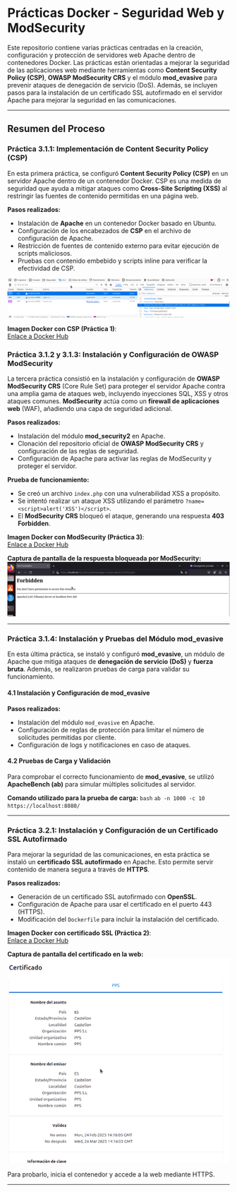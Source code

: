 # Prácticas Docker - Seguridad Web y ModSecurity

Este repositorio contiene varias prácticas centradas en la creación, configuración y protección de servidores web Apache dentro de contenedores Docker. Las prácticas están orientadas a mejorar la seguridad de las aplicaciones web mediante herramientas como **Content Security Policy (CSP)**, **OWASP ModSecurity CRS** y el módulo **mod_evasive** para prevenir ataques de denegación de servicio (DoS). Además, se incluyen pasos para la instalación de un certificado SSL autofirmado en el servidor Apache para mejorar la seguridad en las comunicaciones.

---

## Resumen del Proceso

### Práctica 3.1.1: Implementación de Content Security Policy (CSP)

En esta primera práctica, se configuró **Content Security Policy (CSP)** en un servidor Apache dentro de un contenedor Docker. CSP es una medida de seguridad que ayuda a mitigar ataques como **Cross-Site Scripting (XSS)** al restringir las fuentes de contenido permitidas en una página web.

**Pasos realizados:**
- Instalación de **Apache** en un contenedor Docker basado en Ubuntu.
- Configuración de los encabezados de **CSP** en el archivo de configuración de Apache.
- Restricción de fuentes de contenido externo para evitar ejecución de scripts maliciosos.
- Pruebas con contenido embebido y scripts inline para verificar la efectividad de CSP.

![Prueba del CSP en los headers de la petición de la web](assets/validacionCSFBuena.png)

**Imagen Docker con CSP (Práctica 1)**:  
[Enlace a Docker Hub](https://hub.docker.com/repository/docker/pps10198054/pr3.1.1/general)


### Práctica 3.1.2 y 3.1.3: Instalación y Configuración de OWASP ModSecurity

La tercera práctica consistió en la instalación y configuración de **OWASP ModSecurity CRS** (Core Rule Set) para proteger el servidor Apache contra una amplia gama de ataques web, incluyendo inyecciones SQL, XSS y otros ataques comunes. **ModSecurity** actúa como un **firewall de aplicaciones web** (WAF), añadiendo una capa de seguridad adicional.

**Pasos realizados:**
- Instalación del módulo **mod_security2** en Apache.
- Clonación del repositorio oficial de **OWASP ModSecurity CRS** y configuración de las reglas de seguridad.
- Configuración de Apache para activar las reglas de ModSecurity y proteger el servidor.

**Prueba de funcionamiento:**
- Se creó un archivo `index.php` con una vulnerabilidad XSS a propósito.
- Se intentó realizar un ataque XSS utilizando el parámetro `?name=<script>alert('XSS')</script>`.
- El **ModSecurity CRS** bloqueó el ataque, generando una respuesta **403 Forbidden**.

**Imagen Docker con ModSecurity (Práctica 3)**:  
[Enlace a Docker Hub](https://hub.docker.com/repository/docker/pps10198054/pr3.1.2/general)

**Captura de pantalla de la respuesta bloqueada por ModSecurity:**
![Respuesta bloqueada por ModSecurity](assets/pruebaWAF.png)

---

### Práctica 3.1.4: Instalación y Pruebas del Módulo mod_evasive

En esta última práctica, se instaló y configuró **mod_evasive**, un módulo de Apache que mitiga ataques de **denegación de servicio (DoS)** y **fuerza bruta**. Además, se realizaron pruebas de carga para validar su funcionamiento.

#### **4.1 Instalación y Configuración de mod_evasive**
**Pasos realizados:**
- Instalación del módulo `mod_evasive` en Apache.
- Configuración de reglas de protección para limitar el número de solicitudes permitidas por cliente.
- Configuración de logs y notificaciones en caso de ataques.

#### **4.2 Pruebas de Carga y Validación**
Para comprobar el correcto funcionamiento de **mod_evasive**, se utilizó **ApacheBench (ab)** para simular múltiples solicitudes al servidor.

**Comando utilizado para la prueba de carga:**
`bash`
`ab -n 1000 -c 10 https://localhost:8080/`

---

### Práctica 3.2.1: Instalación y Configuración de un Certificado SSL Autofirmado

Para mejorar la seguridad de las comunicaciones, en esta práctica se instaló un **certificado SSL autofirmado** en Apache. Esto permite servir contenido de manera segura a través de **HTTPS**.

**Pasos realizados:**
- Generación de un certificado SSL autofirmado con **OpenSSL**.
- Configuración de Apache para usar el certificado en el puerto 443 (HTTPS).
- Modificación del `Dockerfile` para incluir la instalación del certificado.

**Imagen Docker con certificado SSL (Práctica 2)**:  
[Enlace a Docker Hub](https://hub.docker.com/repository/docker/pps10198054/pr3.1.4/general)

**Captura de pantalla del certificado en la web:**
![Certificado dentro de la web](assets/certificado.png)

Para probarlo, inicia el contenedor y accede a la web mediante HTTPS.

---





